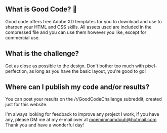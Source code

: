 ## What is Good Code? 👋
Good code offers free Adobe XD templates for you to download and use to sharpen your HTML and CSS skills. All assets used are included in the compressed file and you can use them however you like, except for commercial use. 

## What is the challenge?   
Get as close as possible to the design. Don't bother too much with pixel-perfection, as long as you have the basic layout, you're good to go!

## Where can I publish my code and/or results?
You can post your results on the /r/GoodCodeChallenge subreddit, created just for this website. 

I'm always looking for feedback to improve any project I work, if you have any, please DM me at my e-mail over at moeminmamdouh@hotmail.com
Thank you and have a wonderful day!